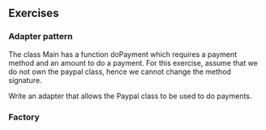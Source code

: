## Exercises


### Adapter pattern

The class Main has a function doPayment which requires a payment method and an amount to do a payment.
For this exercise, assume that we do not own the paypal class, hence we cannot change the method signature.

Write an adapter that allows the Paypal class to be used to do payments.

### Factory
